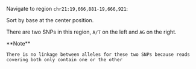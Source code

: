 <script>
import Alert from "$components/Alert.svelte";
import IGVUpdateBtn from "$components/IGVUpdateBtn.svelte";
</script>

Navigate to region `chr21:19,666,881-19,666,921`:

<IGVUpdateBtn locus="chr21:19,666,881-19,666,921" />

Sort by base at the center position.

There are two SNPs in this region, `A/T` on the left and `AG` on the right.

<Alert color="primary">
	**Note**

    There is no linkage between alleles for these two SNPs because reads covering both only contain one or the other

</Alert>
